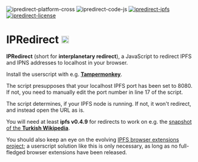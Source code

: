 ![ipredirect-platform-cross](https://img.shields.io/badge/platform-cross--platform-lightgrey.svg)
![ipredirect-code-js](https://img.shields.io/badge/code-JavaScript-yellow.svg)
[![ipredirect-ipfs](https://img.shields.io/badge/dependency-ipfs%200.4.9-green.svg)](https://ipfs.io)
[![ipredirect-license](http://img.shields.io/badge/license-MIT+-blue.svg)](https://github.com/JayBrown/IPRedirect/blob/master/license.md)

# IPRedirect <img src="https://github.com/JayBrown/IPRedirect/blob/master/img/jb-img.png" height="20px"/>
**IPRedirect** (short for **interplanetary redirect**), a JavaScript to redirect IPFS and IPNS addresses to localhost in your browser.

Install the userscript with e.g. [**Tampermonkey**](http://tampermonkey.net).

The script presupposes that your localhost IPFS port has been set to 8080. If not, you need to manually edit the port number in line 17 of the script.

The script determines, if your IPFS node is running. If not, it won't redirect, and instead open the URL as is.

You will need at least **ipfs v0.4.9** for redirects to work on e.g. the [snapshot of the **Turkish Wikipedia**](https://ipfs.io/ipns/QmVH1VzGBydSfmNG7rmdDjAeBZ71UVeEahVbNpFQtwZK8W/wiki/Anasayfa.html).

You should also keep an eye on the evolving [IPFS browser extensions project](https://github.com/ipfs/in-web-browsers); a userscript solution like this is only necessary, as long as no full-fledged browser extensions have been released.
